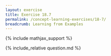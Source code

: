 ```yaml
---
layout: exercise
title: Exercise 18.7
permalink: /concept-learning-exercises/18-7/
breadcrumb: Learning from Examples
---
```


{% include mathjax_support %}

<div><i class="arrow-up loader" data-chapter="concept-learning-exercises" data-exercise="ex_7" data-rating="0"></i></div>
{% include_relative question.md %}
